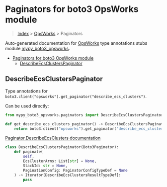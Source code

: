 # Paginators for boto3 OpsWorks module

> [Index](../README.md) > [OpsWorks](./README.md) > Paginators

Auto-generated documentation for [OpsWorks](https://boto3.amazonaws.com/v1/documentation/api/latest/reference/services/opsworks.html#OpsWorks)
type annotations stubs module [mypy_boto3_opsworks](https://pypi.org/project/mypy-boto3-opsworks/).

- [Paginators for boto3 OpsWorks module](#paginators-for-boto3-opsworks-module)
  - [DescribeEcsClustersPaginator](#describeecsclusterspaginator)

## DescribeEcsClustersPaginator

Type annotations for `boto3.client("opsworks").get_paginator("describe_ecs_clusters")`.

Can be used directly:

```python
from mypy_boto3_opsworks.paginators import DescribeEcsClustersPaginator

def get_describe_ecs_clusters_paginator() -> DescribeEcsClustersPaginator:
    return boto3.client("opsworks").get_paginator("describe_ecs_clusters")
```

[Paginator.DescribeEcsClusters documentation](https://boto3.amazonaws.com/v1/documentation/api/latest/reference/services/opsworks.html#OpsWorks.Paginator.DescribeEcsClusters)

```python
class DescribeEcsClustersPaginator(Boto3Paginator):
    def paginate(
        self,
        EcsClusterArns: List[str] = None,
        StackId: str = None,
        PaginationConfig: PaginatorConfigTypeDef = None
    ) -> Iterator[DescribeEcsClustersResultTypeDef]:
        pass
```